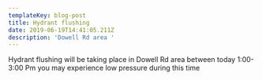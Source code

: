 ```yaml
---
templateKey: blog-post
title: Hydrant flushing
date: 2019-06-19T14:41:05.211Z
description: 'Dowell Rd area '
---
```

Hydrant flushing will be taking place in Dowell Rd area between today 1:00- 3:00 Pm you may experience low pressure during this time
